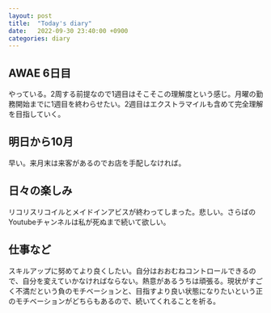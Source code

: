 ```yaml
---
layout: post
title:  "Today's diary"
date:   2022-09-30 23:40:00 +0900
categories: diary
---
```


## AWAE 6日目
やっている。2周する前提なので1週目はそこそこの理解度という感じ。月曜の勤務開始までに1週目を終わらせたい。2週目はエクストラマイルも含めて完全理解を目指していく。

## 明日から10月
早い。来月末は来客があるのでお店を手配しなければ。

## 日々の楽しみ
リコリスリコイルとメイドインアビスが終わってしまった。悲しい。さらばのYoutubeチャンネルは私が死ぬまで続いて欲しい。

## 仕事など
スキルアップに努めてより良くしたい。自分はおおむねコントロールできるので、自分を変えていかなければならない。熱意があるうちは頑張る。現状がすごく不満だという負のモチベーションと、目指すより良い状態になりたいという正のモチベーションがどちらもあるので、続いてくれることを祈る。

